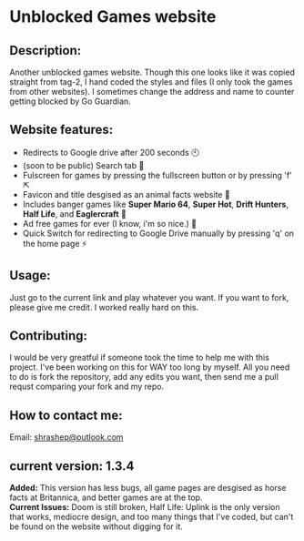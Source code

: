 # Unblocked Games website

## Description:
Another unblocked games website. Though this one looks like it was copied straight from tag-2, I hand coded the styles and files (I only took the games from other websites). I sometimes change the address and name to counter getting blocked by Go Guardian.

## Website features:
* Redirects to Google drive after 200 seconds 🕙
* (soon to be public) Search tab 🔎
* Fulscreen for games by pressing the fullscreen button or by pressing 'f' ⇱
* Favicon and title desgised as an animal facts website 🤫
* Includes banger games like **Super Mario 64**, **Super Hot**, **Drift Hunters**, **Half Life**, and **Eaglercraft** 🤘
* Ad free games for ever (I know, i'm so nice.) 🚫
* Quick Switch for redirecting to Google Drive manually by pressing 'q' on the home page ⚡

## Usage:
Just go to the current link and play whatever you want. If you want to fork, please give me credit. I worked really hard on this.

## Contributing:
I would be very greatful if someone took the time to help me with this project. I've been working on this for WAY too long by myself. All you need to do is fork the repository, add any edits you want, then send me a pull requst comparing your fork and my repo.

## How to contact me:
Email: shrashep@outlook.com

## current version: 1.3.4
**Added:**
This version has less bugs, all game pages are desgised as horse facts at Britannica, and better games are at the top.   
**Current Issues:**
Doom is still broken, Half Life: Uplink is the only version that works, mediocre design, and too many things that I've coded, but can't be found on the website without digging for it.
